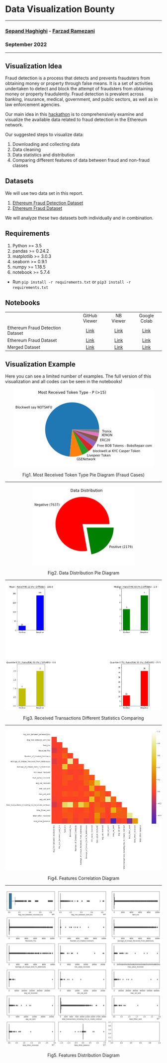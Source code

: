 # Data Visualization Bounty

--------------

### [Sepand Haghighi](https://github.com/sepandhaghighi) - [Farzad Ramezani](https://github.com/Farziiii)

### September 2022

--------------

## Visualization Idea

Fraud detection is a process that detects and prevents fraudsters from obtaining money or property through false means. It is a set of activities undertaken to detect and block the attempt of fraudsters from obtaining money or property fraudulently. Fraud detection is prevalent across banking, insurance, medical, government, and public sectors, as well as in law enforcement agencies. 

Our main idea in this [hackathon](https://gitcoin.co/issue/29302) is to comprehensively examine and visualize the available data related to fraud detection in the Ethereum network.

Our suggested steps to visualize data:

1. Downloading and collecting data
2. Data cleaning
3. Data statistics and distribution
4. Comparing different features of data between fraud and non-fraud classes

## Datasets

We will use two data set in this report.

1. [Ethereum Fraud Detection Dataset](https://www.kaggle.com/datasets/vagifa/ethereum-frauddetection-dataset)
2. [Ethereum Fraud Dataset](https://www.kaggle.com/datasets/gescobero/ethereum-fraud-dataset)

We will analyze these two datasets both individually and in combination.


## Requirements

1. Python >= 3.5
2. pandas >= 0.24.2
3. matplotlib >= 3.0.3
4. seaborn >= 0.9.1
5. numpy >= 1.18.5
6. notebook >= 5.7.4

- Run `pip install -r requirements.txt` or `pip3 install -r requirements.txt`

## Notebooks

<table style="text-align:center;border-collapse: collapse;">
	<th>
		<td>GitHub Viewer</td>
		<td>NB Viewer</td>
		<td>Google Colab</td>
	</th>
	<tr>
		<td style="text-align:left;">Ethereum Fraud Detection Dataset</td>
		<td><a href="https://github.com/sepandhaghighi/Data-Visualization-Metamorphosis/blob/master/1.ipynb">Link</a></td>
		<td><a href="https://nbviewer.org/github/sepandhaghighi/Data-Visualization-Metamorphosis/blob/master/1.ipynb">Link</a></td>
		<td><a href="https://colab.research.google.com/github/sepandhaghighi/Data-Visualization-Metamorphosis/blob/master">Link</a></td>
	</tr>
	<tr>
		<td style="text-align:left;">Ethereum Fraud Dataset</td>
		<td><a href="https://github.com/sepandhaghighi/Data-Visualization-Metamorphosis/blob/master/2.ipynb">Link</a></td>
		<td><a href="https://nbviewer.org/github/sepandhaghighi/Data-Visualization-Metamorphosis/blob/master/2.ipynb">Link</a></td>
		<td><a href="https://colab.research.google.com/github/sepandhaghighi/Data-Visualization-Metamorphosis/blob/master">Link</a></td>
	</tr>
	<tr>
		<td style="text-align:left;">Merged Dataset</td>
		<td><a href="https://github.com/sepandhaghighi/Data-Visualization-Metamorphosis/blob/master/3.ipynb">Link</a></td>
		<td><a href="https://nbviewer.org/github/sepandhaghighi/Data-Visualization-Metamorphosis/blob/master/3.ipynb">Link</a></td>
		<td><a href="https://colab.research.google.com/github/sepandhaghighi/Data-Visualization-Metamorphosis/blob/master">Link</a></td>
	</tr>
</table>

## Visualization Example

Here you can see a limited number of examples. The full version of this visualization and all codes can be seen in the notebooks!

<div style="text-align:center;" align="center">
<img src="images/pie1.png">
<p>Fig1. Most Received Token Type Pie Diagram (Fraud Cases)</p>
<hr/>

<img src="images/pie2.png">
<p>Fig2. Data Distribution Pie Diagram</p>
<hr/>

<img src="images/hist.png">
<p>Fig3. Received Transactions Different Statistics Comparing</p>
<hr/>

<img src="images/corr.png">
<p>Fig4. Features Correlation Diagram</p>
<hr/>

<img src="images/box.png">
<p>Fig5. Features Distribution Diagram</p>
</div>



